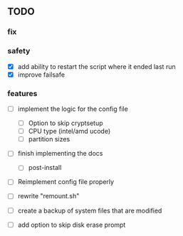 ## TODO
### fix

### safety
- [x] add ability to restart the script where it ended last run
- [x] improve failsafe

### features
- [ ] implement the logic for the config file
    - [ ] Option to skip cryptsetup
    - [ ] CPU type (intel/amd ucode)
    - [ ] partition sizes

- [ ] finish implementing the docs
    - [ ] post-install

- [ ] Reimplement config file properly

- [ ] rewrite "remount.sh"


- [ ] create a backup of system files that are modified
- [ ] add option to skip disk erase prompt
